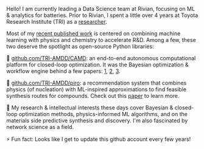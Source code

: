 Hello! I am currently leading a Data Science team at Rivian, focusing on ML & analytics for batteries. Prior to Rivian, I spent a little over 4 years at Toyota Research Institute (TRI) as a [researcher](https://github.com/MuratAykol-TRI). 

Most of my [recent published work](https://scholar.google.com/citations?user=7JNUMRAAAAAJ&hl=en&oi=ao) is centered on combining machine learning with physics and chemistry to accelerate R&D. Among a few, these two deserve the spotlight as open-source Python libraries:

🚀 [github.com/TRI-AMDD/CAMD](https://github.com/TRI-AMDD/CAMD): an end-to-end autonomous computational platform for closed-loop optimization. It was the Bayesian optimization & workflow engine behind a few papers:
[1](https://pubs.rsc.org/en/content/articlelanding/2020/sc/d0sc01101k), [2](https://www.science.org/doi/abs/10.1126/sciadv.abj5505), [3](https://chemrxiv.org/engage/chemrxiv/article-details/62017c5949bd324dab48919f).

🚀 [github.com/TRI-AMDD/piro](https://github.com/TRI-AMDD/piro): a recommendation system that combines physics (of nucleation) with ML-inspired approximations to find feasible synthesis routes for compounds. Check out this [paper](https://doi.org/10.1021/jacs.1c04888) to learn more.

🤔 My research & intellectual interests these days cover Bayesian & closed-loop optimization methods, physics-informed ML algorithms, and on the materials side predictive synthesis and discovery. I'm also fascinated by network science as a field.

⚡ Fun fact: Looks like I get to update this github account every few years!
<!--
**aykol/aykol** is a ✨ _special_ ✨ repository because its `README.md` (this file) appears on your GitHub profile.

Here are some ideas to get you started:

- 🔭 I’m currently working on ...
- 🌱 I’m currently learning ...
- 👯 I’m looking to collaborate on ...
- 🤔 I’m looking for help with ...
- 💬 Ask me about ...
- 📫 How to reach me: ...
- 😄 Pronouns: ...
- ⚡ Fun fact: ...
-->
